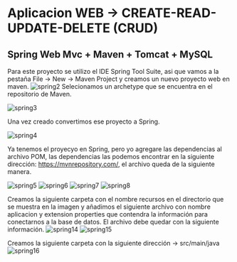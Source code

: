 
                               
                                 
                    
                   
 # Aplicacion WEB -> CREATE-READ-UPDATE-DELETE (CRUD)
 ##                                              Spring Web Mvc + Maven + Tomcat + MySQL
 Para este proyecto se utilizo el IDE Spring Tool Suite, asi que vamos a la pestaña File -> New -> Maven Project y creamos un nuevo proyecto web en maven.
![spring2](https://user-images.githubusercontent.com/41167366/46326840-ab62d900-c5b3-11e8-9557-c609cea20691.png)
Selecionamos un archetype que se encuentra en el repositorio de Maven.

![spring3](https://user-images.githubusercontent.com/41167366/46352730-53f25680-c60f-11e8-862c-1060cb88fd56.png)

 Una vez creado convertimos ese proyecto a Spring.

![spring4](https://user-images.githubusercontent.com/41167366/46353007-fdd1e300-c60f-11e8-9e53-852a7bec0c85.png)

 Ya tenemos el proyecyo en Spring, pero yo agregare las dependencias al archivo POM, las dependencias las podemos encontrar en la siguiente dirección: https://mvnrepository.com/, el archivo queda de la siguiente manera.

![spring5](https://user-images.githubusercontent.com/41167366/46353287-a122f800-c610-11e8-9b4b-f61c4e5cc860.png)
![spring6](https://user-images.githubusercontent.com/41167366/46356613-f282b580-c617-11e8-9db3-1e04707be498.png)
![spring7](https://user-images.githubusercontent.com/41167366/46356614-f282b580-c617-11e8-8ec0-4b76113e69ad.png)
![spring8](https://user-images.githubusercontent.com/41167366/46356732-2c53bc00-c618-11e8-94e5-84e6c736a396.png)


 Creamos la siguiente carpeta con el nombre recursos en el directorio  que se muestra en la imagen y añadimos el siguiente archivo con nombre aplicacion y extension properties que contendra la información para conectarnos a la base de datos.
El archivo debe quedar con la siguiente información.
![spring14](https://user-images.githubusercontent.com/41167366/46358287-8f931d80-c61b-11e8-9238-15a4daa7a5e4.png)
![spring15](https://user-images.githubusercontent.com/41167366/46358562-17792780-c61c-11e8-8420-2776cfb10a5b.png)

Creamos la siguiente carpeta con la siguiente dirección -> src/main/java
![spring16](https://user-images.githubusercontent.com/41167366/46449754-9b2d3400-c742-11e8-8882-9a5e11d72227.png)



